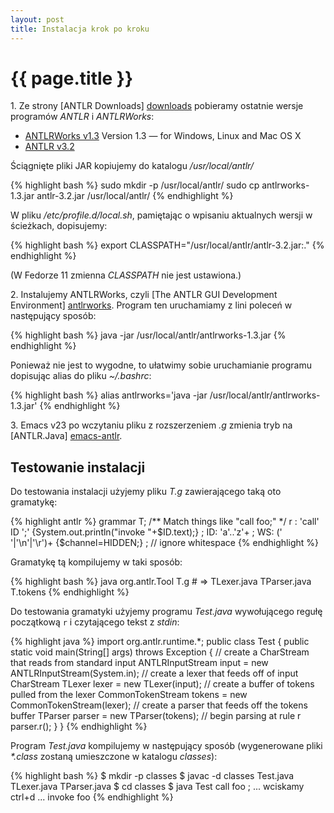 ```yaml
---
layout: post
title: Instalacja krok po kroku
---
```


# {{ page.title }}

1\. Ze strony [ANTLR Downloads] [downloads]
pobieramy ostatnie wersje programów
*ANTLR* i *ANTLRWorks*:

* [ANTLRWorks v1.3](http://www.antlr.org/download/antlrworks-1.3.jar)
  Version 1.3 — for Windows, Linux and Mac OS X
* [ANTLR v3.2](http://www.antlr.org/download/antlr-3.2.jar)

Ściągnięte pliki JAR kopiujemy do katalogu */usr/local/antlr/*

{% highlight bash %}
sudo mkdir -p /usr/local/antlr/
sudo cp antlrworks-1.3.jar antlr-3.2.jar /usr/local/antlr/
{% endhighlight %}

W pliku */etc/profile.d/local.sh*, pamiętając o wpisaniu aktualnych
wersji w ścieżkach, dopisujemy:

{% highlight bash %}
export CLASSPATH="/usr/local/antlr/antlr-3.2.jar:."
{% endhighlight %}

(W Fedorze 11 zmienna *CLASSPATH*  nie jest ustawiona.)

2\. Instalujemy ANTLRWorks, czyli
[The ANTLR GUI Development Environment] [antlrworks].
Program ten uruchamiamy z lini poleceń w następujący sposób:

{% highlight bash %}
java -jar /usr/local/antlr/antlrworks-1.3.jar
{% endhighlight %}

Ponieważ nie jest to wygodne, to ułatwimy sobie uruchamianie
programu dopisując alias do pliku *~/.bashrc*:

{% highlight bash %}
alias antlrworks='java -jar /usr/local/antlr/antlrworks-1.3.jar'
{% endhighlight %}

3\. Emacs v23 po wczytaniu pliku z rozszerzeniem 
*.g* zmienia tryb na [ANTLR.Java] [emacs-antlr].

## Testowanie instalacji

Do testowania instalacji użyjemy pliku *T.g* zawierającego taką oto
gramatykę:

{% highlight antlr %}
grammar T;
/** Match things like "call foo;" */
r : 'call' ID ';' {System.out.println("invoke "+$ID.text);} ;
ID: 'a'..'z'+ ;
WS: (' '|'\n'|'\r')+   {$channel=HIDDEN;} ; // ignore whitespace
{% endhighlight %}

Gramatykę tą kompilujemy w taki sposób:

{% highlight bash %}
java org.antlr.Tool T.g  # => TLexer.java TParser.java T.tokens
{% endhighlight %}

Do testowania gramatyki użyjemy programu *Test.java* wywołującego regułę początkową
`r` i czytającego tekst z *stdin*:

{% highlight java %}
import org.antlr.runtime.*;
public class Test {
    public static void main(String[] args) throws Exception {
        // create a CharStream that reads from standard input
        ANTLRInputStream input = new ANTLRInputStream(System.in);
        // create a lexer that feeds off of input CharStream
        TLexer lexer = new TLexer(input);
        // create a buffer of tokens pulled from the lexer
        CommonTokenStream tokens = new CommonTokenStream(lexer);
        // create a parser that feeds off the tokens buffer
        TParser parser = new TParser(tokens);
        // begin parsing at rule r
        parser.r();
    }
}
{% endhighlight %}

Program *Test.java* kompilujemy w następujący sposób
(wygenerowane pliki *\*.class* zostaną umieszczone w katalogu
*classes*):

{% highlight bash %}
$ mkdir -p classes
$ javac -d classes Test.java TLexer.java TParser.java
$ cd classes
$ java Test
call foo ;
... wciskamy ctrl+d ...
invoke foo
{% endhighlight %}


<!-- Linki -->

[downloads]: http://www.antlr.org/download.html "ANTLR Downloads"
[antlrworks]: http://www.antlr.org/works "The ANTLR GUI Development Environment"
[emacs-antlr]: http://antlr-mode.sourceforge.net/details.html "ANTLR mode for Emacs"
